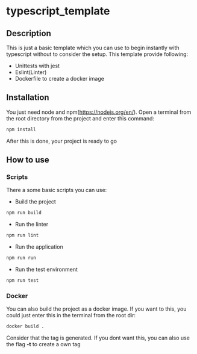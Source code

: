 # typescript_template

## Description

This is just a basic template which you can use to begin instantly with typescript without to consider the setup.
This template provide following:
 - Unittests with jest
 - Eslint(Linter)
 - Dockerfile to create a docker image
 
 ## Installation
 
 You just need node and npm(https://nodejs.org/en/). Open a terminal from the root directory from the project and enter this command:
 ```bash
 npm install
 ```
 
 After this is done, your project is ready to go
 
 ## How to use
 
 ### Scripts
 There a some basic scripts you can use:
 
 - Build the project
 ```bash
 npm run build
 ```
 - Run the linter
 ```bash
 npm run lint
 ```
 - Run the application
 ```bash
 npm run run
 ```
 - Run the test environment
 ```bash
 npm run test
 ```
 ### Docker
 
 You can also build the project as a docker image. If you want to this, you could just enter this in the terminal from the root dir:
 ```bash
 docker build .
 ```
 
 Consider that the tag is generated. If you dont want this, you can also use the flag **-t** to create a own tag
